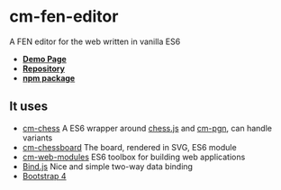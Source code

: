 # cm-fen-editor

A FEN editor for the web written in vanilla ES6

- **[Demo Page](https://shaack.com/projekte/cm-fen-editor/)**
- **[Repository](https://github.com/shaack/cm-fen-editor)**
- **[npm package](https://www.npmjs.com/package/cm-fen-editor)**

## It uses

- [cm-chess](https://github.com/shaack/cm-chess) A ES6 wrapper around [chess.js](https://github.com/search?q=chess.js) and [cm-pgn](https://github.com/shaack/cm-pgn), can handle variants
- [cm-chessboard](https://github.com/shaack/cm-chessboard) The board, rendered in SVG, ES6 module
- [cm-web-modules](https://github.com/shaack/cm-web-modules) ES6 toolbox for building web applications
- [Bind.js](https://github.com/remy/bind.js) Nice and simple two-way data binding
- [Bootstrap 4](https://getbootstrap.com/)